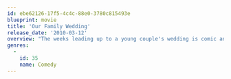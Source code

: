```yaml
---
id: ebe62126-17f5-4c4c-88e0-3780c815493e
blueprint: movie
title: 'Our Family Wedding'
release_date: '2010-03-12'
overview: "The weeks leading up to a young couple's wedding is comic and stressful, especially as their respective fathers try to lay to rest their feud."
genres:
  -
    id: 35
    name: Comedy
---
```

